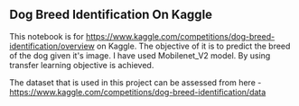 ## Dog Breed Identification On Kaggle
This notebook is for https://www.kaggle.com/competitions/dog-breed-identification/overview on Kaggle. The objective of it is to predict the breed of the dog given it's image. I have used Mobilenet_V2 model. By using transfer learning objective is achieved.

The dataset that is used in this project can be assessed from here - https://www.kaggle.com/competitions/dog-breed-identification/data
